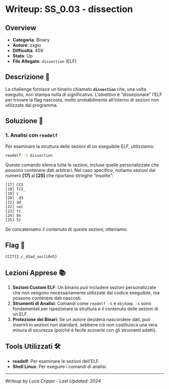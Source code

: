 # Writeup: SS_0.03 - dissection

## Overview
- **Categoria**: Binary  
- **Autore**: zxgio  
- **Difficoltà**: 459  
- **Stato**: Up  
- **File Allegato**: `dissection` (ELF)

## Descrizione 📝
La challenge fornisce un binario chiamato **`dissection`** che, una volta eseguito, non stampa nulla di significativo. L’obiettivo è “dissezionare” l’ELF per trovare la flag nascosta, molto probabilmente all’interno di sezioni non utilizzate dal programma.

## Soluzione 🎯

### 1. Analisi con `readelf`
Per esaminare la struttura delle sezioni di un eseguibile ELF, utilizziamo:
```bash
readelf -S dissection
```
Questo comando elenca tutte le sezioni, incluse quelle personalizzate che possono contenere dati arbitrari. Nel caso specifico, notiamo sezioni dal numero **[17]** al **[25]** che riportano stringhe “insolite”:

```
[17] CCI
[18] T{I_
[19] c
[20] _d3
[21] ad_
[22] sec
[23] ti
[24] 0n
[25] 5}
```

Se concateniamo il contenuto di queste sezioni, otteniamo:

## Flag 🏁
```
CCIT{I_c_d3ad_secti0n5}
```

## Lezioni Apprese 📚
1. **Sezioni Custom ELF**: Un binario può includere sezioni personalizzate che non vengono necessariamente utilizzate dal codice eseguibile, ma possono contenere dati nascosti.  
2. **Strumenti di Analisi**: Comandi come `readelf -S` e `objdump -s` sono fondamentali per ispezionare la struttura e il contenuto delle sezioni di un ELF.  
3. **Protezione dei Binari**: Se un autore desidera nascondere dati, può inserirli in sezioni non standard, sebbene ciò non costituisca una vera misura di sicurezza (poiché è facile scovarle con gli strumenti adatti).

## Tools Utilizzati 🛠️
- **readelf**: Per esaminare le sezioni dell’ELF.  
- **Shell Linux**: Per eseguire i comandi di analisi.

---

*Writeup by Luca Crippa - Last Updated: 2024*
